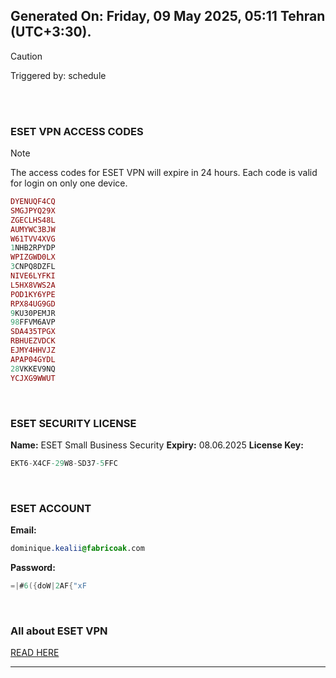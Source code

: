 ## Generated On: Friday, 09 May 2025, 05:11 Tehran (UTC+3:30).

> [!CAUTION]
> Triggered by: schedule

<br><br>

### ESET VPN ACCESS CODES

> [!NOTE]
> The access codes for ESET VPN will expire in 24 hours.
> Each code is valid for login on only one device.

```ruby
DYENUQF4CQ
SMGJPYQ29X
ZGECLHS48L
AUMYWC3BJW
W61TVV4XVG
1NHB2RPYDP
WPIZGWD0LX
3CNPQ8DZFL
NIVE6LYFKI
L5HX8VWS2A
POD1KY6YPE
RPX84UG9GD
9KU30PEMJR
98FFVM6AVP
SDA435TPGX
RBHUEZVDCK
EJMY4HHVJZ
APAP04GYDL
28VKKEV9NQ
YCJXG9WWUT
```

<br>

### ESET SECURITY LICENSE

**Name:** ESET Small Business Security
**Expiry:** 08.06.2025
**License Key:**

```POV-Ray SDL
EKT6-X4CF-29W8-SD37-5FFC
```

<br>

### ESET ACCOUNT

**Email:**

```CSS
dominique.kealii@fabricoak.com
```

**Password:**

```POV-Ray SDL
=|#6({doW|2AF{"xF
```

<br>

### All about ESET VPN

[READ HERE](https://t.me/F_NiREvil/2113)

---

<br><br>
